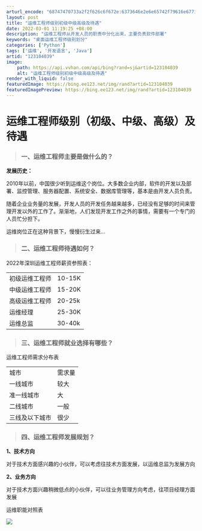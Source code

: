 ```yaml
---
arturl_encode: "68747470733a2f2f626c6f672e:6373646e2e6e65742f79616e677169796f6e675f323030382f:61727469636c652f64657461696c732f313233313034303339"
layout: post
title: "运维工程师级别初级中级高级及待遇"
date: 2022-03-01 11:19:25 +08:00
description: "运维工程师从开发人员的职责中分化出来，主要负责软件部署"
keywords: "桌面运维工程师级别划分"
categories: ['Python']
tags: ['运维', '开发语言', 'Java']
artid: "123104039"
image:
    path: https://api.vvhan.com/api/bing?rand=sj&artid=123104039
    alt: "运维工程师级别初级中级高级及待遇"
render_with_liquid: false
featuredImage: https://bing.ee123.net/img/rand?artid=123104039
featuredImagePreview: https://bing.ee123.net/img/rand?artid=123104039
---
```


# 运维工程师级别（初级、中级、高级）及待遇

> ### 一、运维工程师主要是做什么的？

**发展历史：**

2010年以前，中国很少听到运维这个岗位。大多数企业内部，软件的开发以及部署、监控管理、服务器配置、系统安全、数据库管理等，基本是由开发人员负责。

随着企业业务量的发展，开发人员的开发任务越来越多，已经没有足够的时间来管理开发以外的工作了。渐渐地，人们发现开发工作之外的事情，需要有一个专门的人员忙分担下。

运维岗位正在这种背景下，慢慢衍生过来...

> ### 二、运维工程师待遇如何？

2022年深圳运维工程师薪资参照表：

|  |  |
| --- | --- |
| 初级运维工程师 | 10-15K |
| 中级运维工程师 | 15-20K |
| 高级运维工程师 | 20-25k |
| 运维经理 | 25-30K |
| 运维总监 | 30-40k |

> ### 三、运维工程师就业选择有哪些？

运维工程师需求分布表

|  |  |
| --- | --- |
| 城市 | 需求量 |
| 一线城市 | 较大 |
| 准一线城市 | 大 |
| 二线城市 | 一般 |
| 三线及以下城市 | 很少 |

> ### 四、运维工程师发展规划？

**1、技术方向**

对于技术方面感兴趣的小伙伴，可以考虑往技术方面发展，以运维总监为发展方向

**2、业务方向**

对于技术方面兴趣稍微低点的小伙伴，可以往业务管理方向考虑，往项目经理方面发展

运维职能对照表

![](https://i-blog.csdnimg.cn/blog_migrate/4ae190638b8b619d1b6483c09ad7d0ce.png)